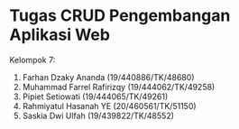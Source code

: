 # Tugas CRUD Pengembangan Aplikasi Web

Kelompok 7:
1. Farhan Dzaky Ananda         (19/440886/TK/48680) 
2. Muhammad Farrel Rafirizqy   (19/444062/TK/49258) 
3. Pipiet Setiowati            (19/444065/TK/49261) 
4. Rahmiyatul Hasanah YE       (20/460561/TK/51150) 
5. Saskia Dwi Ulfah            (19/439822/TK/48552) 

